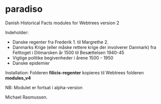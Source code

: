# paradiso
Danish Historical Facts modules for Webtrees version 2

Indeholder:
* Danske regenter fra Frederik 1. til Margrethe 2.
* Danmarks Krige (eller måske rettere krige der involverer Danmark) fra Felttoget i Ditmarsken år 1500 til Besættelsen 1940-45
* Vigtige politike begivenheder i årene 1500 - 1950
* Danske epidemier

Installation:
Folderen **filicis-regenter** kopieres til Webtrees folderen **modules_v4**

NB: Modulet er fortsat i alpha-version

Michael Rasmussen.
